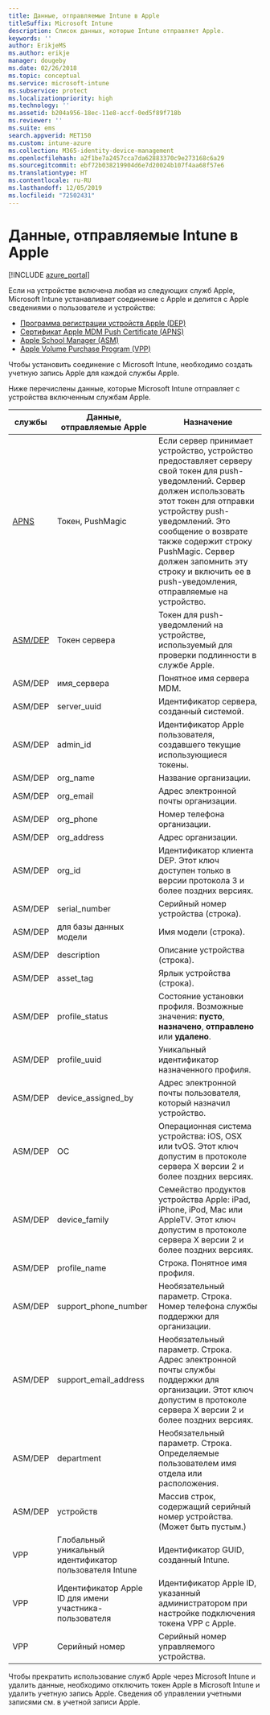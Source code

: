 ```yaml
---
title: Данные, отправляемые Intune в Apple
titleSuffix: Microsoft Intune
description: Список данных, которые Intune отправляет Apple.
keywords: ''
author: ErikjeMS
ms.author: erikje
manager: dougeby
ms.date: 02/26/2018
ms.topic: conceptual
ms.service: microsoft-intune
ms.subservice: protect
ms.localizationpriority: high
ms.technology: ''
ms.assetid: b204a956-18ec-11e8-accf-0ed5f89f718b
ms.reviewer: ''
ms.suite: ems
search.appverid: MET150
ms.custom: intune-azure
ms.collection: M365-identity-device-management
ms.openlocfilehash: a2f1be7a2457cca7da62883370c9e273168c6a29
ms.sourcegitcommit: ebf72b038219904d6e7d20024b107f4aa68f57e6
ms.translationtype: HT
ms.contentlocale: ru-RU
ms.lasthandoff: 12/05/2019
ms.locfileid: "72502431"
---
```

# <a name="data-intune-sends-to-apple"></a>Данные, отправляемые Intune в Apple

[!INCLUDE [azure_portal](../includes/azure_portal.md)]

Если на устройстве включена любая из следующих служб Apple, Microsoft Intune устанавливает соединение с Apple и делится с Apple сведениями о пользователе и устройстве: 

- [Программа регистрации устройств Apple (DEP)](../enrollment/device-enrollment-program-enroll-ios.md)
- [Сертификат Apple MDM Push Certificate (APNS)](../enrollment/apple-mdm-push-certificate-get.md)
- [Apple School Manager (ASM)](https://docs.microsoft.com/schooldatasync/apple-school-manager-integration-with-intune-for-education-and-school-data-sync)
- [Apple Volume Purchase Program (VPP)](../apps/vpp-apps-ios.md)

Чтобы установить соединение с Microsoft Intune, необходимо создать учетную запись Apple для каждой службы Apple.

Ниже перечислены данные, которые Microsoft Intune отправляет с устройства включенным службам Apple. 

| службы | Данные, отправляемые Apple | Назначение |
|---|---| ---|
| [APNS](https://developer.apple.com/library/content/documentation/Miscellaneous/Reference/MobileDeviceManagementProtocolRef/3-MDM_Protocol/MDM_Protocol.html#//apple_ref/doc/uid/TP40017387-CH3-SW2) | Токен, PushMagic | Если сервер принимает устройство, устройство предоставляет серверу свой токен для push-уведомлений. Сервер должен использовать этот токен для отправки устройству push-уведомлений. Это сообщение о возврате также содержит строку PushMagic. Сервер должен запомнить эту строку и включить ее в push-уведомления, отправляемые на устройство. |
| [ASM/DEP](https://developer.apple.com/library/content/documentation/Miscellaneous/Reference/MobileDeviceManagementProtocolRef/3-MDM_Protocol/MDM_Protocol.html#//apple_ref/doc/uid/TP40017387-CH3-SW2) | Токен сервера | Токен для push-уведомлений на устройстве, используемый для проверки подлинности в службе Apple. |
| ASM/DEP | имя_сервера | Понятное имя сервера MDM. |
| ASM/DEP | server_uuid | Идентификатор сервера, созданный системой. |
| ASM/DEP | admin_id | Идентификатор Apple пользователя, создавшего текущие использующиеся токены. |
| ASM/DEP | org_name | Название организации. |
| ASM/DEP | org_email | Адрес электронной почты организации. |
| ASM/DEP | org_phone | Номер телефона организации. |
| ASM/DEP | org_address | Адрес организации. |
| ASM/DEP | org_id | Идентификатор клиента DEP. Этот ключ доступен только в версии протокола 3 и более поздних версиях. |
| ASM/DEP | serial_number | Серийный номер устройства (строка). |
| ASM/DEP | для базы данных модели | Имя модели (строка). |
| ASM/DEP | description | Описание устройства (строка). |
| ASM/DEP | asset_tag | Ярлык устройства (строка). |
| ASM/DEP | profile_status | Состояние установки профиля. Возможные значения: **пусто**, **назначено**, **отправлено** или **удалено**. |
| ASM/DEP | profile_uuid | Уникальный идентификатор назначенного профиля. |
| ASM/DEP | device_assigned_by | Адрес электронной почты пользователя, который назначил устройство. |
| ASM/DEP | ОС | Операционная система устройства: iOS, OSX или tvOS. Этот ключ допустим в протоколе сервера X версии 2 и более поздних версиях. |
| ASM/DEP | device_family | Семейство продуктов устройства Apple: iPad, iPhone, iPod, Mac или AppleTV. Этот ключ допустим в протоколе сервера X версии 2 и более поздних версиях. |
| ASM/DEP | profile_name | Строка. Понятное имя профиля. |
| ASM/DEP | support_phone_number | Необязательный параметр. Строка. Номер телефона службы поддержки для организации. |
| ASM/DEP | support_email_address | Необязательный параметр. Строка. Адрес электронной почты службы поддержки для организации. Этот ключ допустим в протоколе сервера X версии 2 и более поздних версиях. |
| ASM/DEP | department | Необязательный параметр. Строка. Определяемые пользователем имя отдела или расположения. |
| ASM/DEP | устройств | Массив строк, содержащий серийный номер устройства. (Может быть пустым.) |
| VPP | Глобальный уникальный идентификатор пользователя Intune | Идентификатор GUID, созданный Intune. |
| VPP | Идентификатор Apple ID для имени участника-пользователя | Идентификатор Apple ID, указанный администратором при настройке подключения токена VPP с Apple. |
| VPP | Серийный номер | Серийный номер управляемого устройства. |

Чтобы прекратить использование служб Apple через Microsoft Intune и удалить данные, необходимо отключить токен Apple в Microsoft Intune и удалить учетную запись Apple. Сведения об управлении учетными записями см. в учетной записи Apple.



